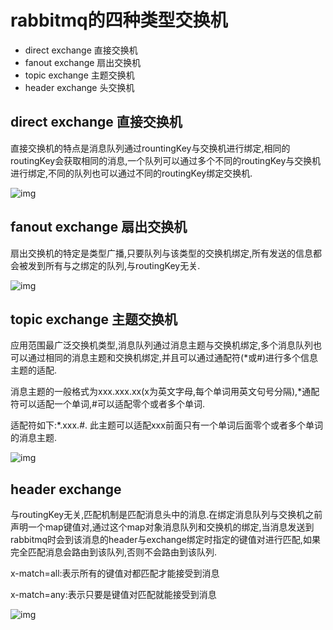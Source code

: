 # rabbitmq的四种类型交换机

- direct exchange 直接交换机
- fanout exchange 扇出交换机
- topic exchange 主题交换机
- header exchange 头交换机

## direct exchange 直接交换机

直接交换机的特点是消息队列通过rountingKey与交换机进行绑定,相同的routingKey会获取相同的消息,一个队列可以通过多个不同的routingKey与交换机进行绑定,不同的队列也可以通过不同的routingKey绑定交换机.

![img](https://img2023.cnblogs.com/blog/309403/202212/309403-20221220165819601-935265739.png)

## fanout exchange 扇出交换机

扇出交换机的特定是类型广播,只要队列与该类型的交换机绑定,所有发送的信息都会被发到所有与之绑定的队列,与routingKey无关.

![img](https://img2023.cnblogs.com/blog/309403/202212/309403-20221220170023389-574709510.png)

## topic exchange 主题交换机

应用范围最广泛交换机类型,消息队列通过消息主题与交换机绑定,多个消息队列也可以通过相同的消息主题和交换机绑定,并且可以通过通配符(*或#)进行多个信息主题的适配.

消息主题的一般格式为xxx.xxx.xx(x为英文字母,每个单词用英文句号分隔),*通配符可以适配一个单词,#可以适配零个或者多个单词.

适配符如下:*.xxx.#. 此主题可以适配xxx前面只有一个单词后面零个或者多个单词的消息主题.

![img](https://img2023.cnblogs.com/blog/309403/202212/309403-20221220170706142-1876791100.png)

## header exchange

与routingKey无关,匹配机制是匹配消息头中的消息.在绑定消息队列与交换机之前声明一个map键值对,通过这个map对象消息队列和交换机的绑定,当消息发送到rabbitmq时会到该消息的header与exchange绑定时指定的键值对进行匹配,如果完全匹配消息会路由到该队列,否则不会路由到该队列.

x-match=all:表示所有的键值对都匹配才能接受到消息

x-match=any:表示只要是键值对匹配就能接受到消息

![img](https://img2023.cnblogs.com/blog/309403/202212/309403-20221220203642162-1694778647.png)

